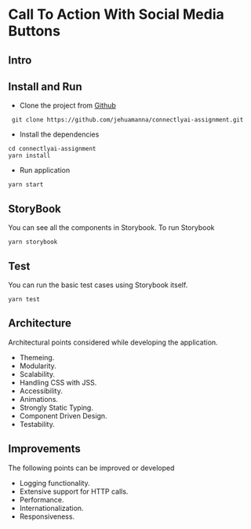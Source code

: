 # Call To Action With Social Media Buttons

## Intro

## Install and Run

- Clone the project from [Github](https://github.com/jehuamanna/connectlyai-assignment)

```console
 git clone https://github.com/jehuamanna/connectlyai-assignment.git
```

- Install the dependencies

```console
cd connectlyai-assignment
yarn install
```

- Run application

```console
yarn start
```

## StoryBook

You can see all the components in Storybook. To run Storybook

```console
yarn storybook
```

## Test

You can run the basic test cases using Storybook itself.

```console
yarn test
```

## Architecture

Architectural points considered while developing the application.

- Themeing.
- Modularity.
- Scalability.
- Handling CSS with JSS.
- Accessibility.
- Animations.
- Strongly Static Typing.
- Component Driven Design.
- Testability.

## Improvements

The following points can be improved or developed

- Logging functionality.
- Extensive support for HTTP calls.
- Performance.
- Internationalization.
- Responsiveness.
